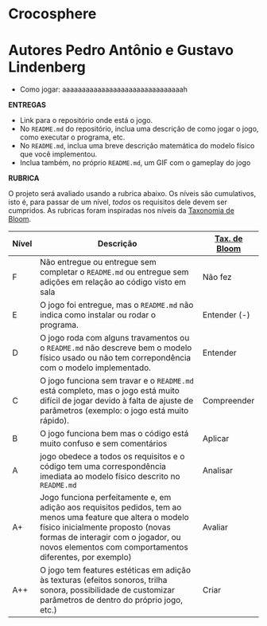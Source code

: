 # Crocosphere

# Autores Pedro Antônio e Gustavo Lindenberg

 - Como jogar:
    aaaaaaaaaaaaaaaaaaaaaaaaaaaaaaah
    


**ENTREGAS**
* Link para o repositório onde está o jogo.
* No `README.md` do repositório, inclua uma descrição de como jogar o jogo, como executar o programa, etc.
* No `README.md`, inclua uma breve descrição matemática do modelo físico que você implementou.
* Inclua também, no próprio `README.md`, um GIF com o gameplay do jogo

**RUBRICA**

O projeto será avaliado usando a rubrica abaixo. Os níveis são cumulativos, isto é, para passar de um nível, *todos* os requisitos dele devem ser cumpridos. As rubricas foram inspiradas nos níveis da [Taxonomia de Bloom](https://cft.vanderbilt.edu/guides-sub-pages/blooms-taxonomy/).

| Nível | Descrição | [Tax. de Bloom](https://cft.vanderbilt.edu/guides-sub-pages/blooms-taxonomy/) |
| --- | --- | --- |
| F | Não entregue ou entregue sem completar o `README.md` ou entregue sem adições em relação ao código visto em sala | Não fez |
| E | O jogo foi entregue, mas o `README.md` não indica como instalar ou rodar o programa. | Entender (-) |
| D | O jogo roda com alguns travamentos ou o `README.md` não descreve bem o modelo físico usado ou não tem correpondência com o modelo implementado. | Entender | 
| C | O jogo funciona sem travar e o `README.md` está completo, mas o jogo está muito difícil de jogar devido à falta de ajuste de parâmetros (exemplo: o jogo está muito rápido). | Compreender |
| B | O jogo funciona bem mas o código está muito confuso e sem comentários | Aplicar |
| A | jogo obedece a todos os requisitos e o código tem uma correspondência imediata ao modelo físico descrito no `README.md` | Analisar |
| A+ | Jogo funciona perfeitamente e, em adição aos requisitos pedidos, tem ao menos uma feature que altera o modelo físico inicialmente proposto (novas formas de interagir com o jogador, ou novos elementos com comportamentos diferentes, por exemplo) | Avaliar |
| A++ | O jogo tem features estéticas em adição às texturas (efeitos sonoros, trilha sonora, possibilidade de customizar parâmetros de dentro do próprio jogo, etc.) | Criar |
